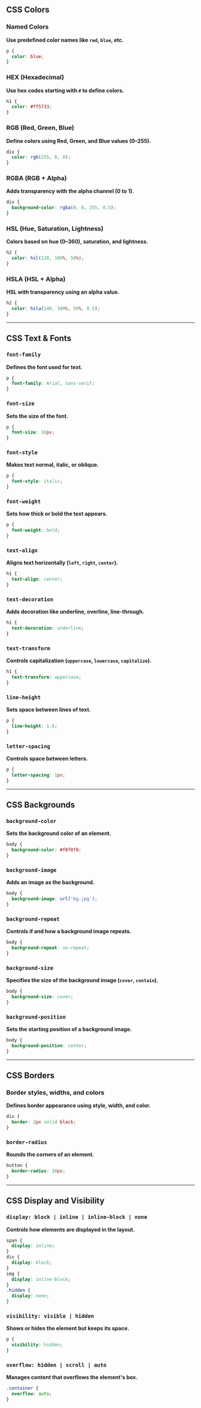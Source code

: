 ## CSS Colors

### Named Colors
**Use predefined color names like `red`, `blue`, etc.**
```css
p {
  color: blue;
}
```

### HEX (Hexadecimal)
**Use hex codes starting with `#` to define colors.**
```css
h1 {
  color: #ff5733;
}
```

### RGB (Red, Green, Blue)
**Define colors using Red, Green, and Blue values (0–255).**
```css
div {
  color: rgb(255, 0, 0);
}
```

### RGBA (RGB + Alpha)
**Adds transparency with the alpha channel (0 to 1).**
```css
div {
  background-color: rgba(0, 0, 255, 0.5);
}
```

### HSL (Hue, Saturation, Lightness)
**Colors based on hue (0–360), saturation, and lightness.**
```css
h2 {
  color: hsl(120, 100%, 50%);
}
```

### HSLA (HSL + Alpha)
**HSL with transparency using an alpha value.**
```css
h2 {
  color: hsla(240, 100%, 50%, 0.5);
}
```

---

## CSS Text & Fonts

### `font-family`
**Defines the font used for text.**
```css
p {
  font-family: Arial, sans-serif;
}
```

### `font-size`
**Sets the size of the font.**
```css
p {
  font-size: 16px;
}
```

### `font-style`
**Makes text normal, italic, or oblique.**
```css
p {
  font-style: italic;
}
```

### `font-weight`
**Sets how thick or bold the text appears.**
```css
p {
  font-weight: bold;
}
```

### `text-align`
**Aligns text horizontally (`left`, `right`, `center`).**
```css
h1 {
  text-align: center;
}
```

### `text-decoration`
**Adds decoration like underline, overline, line-through.**
```css
h1 {
  text-decoration: underline;
}
```

### `text-transform`
**Controls capitalization (`uppercase`, `lowercase`, `capitalize`).**
```css
h1 {
  text-transform: uppercase;
}
```

### `line-height`
**Sets space between lines of text.**
```css
p {
  line-height: 1.6;
}
```

### `letter-spacing`
**Controls space between letters.**
```css
p {
  letter-spacing: 1px;
}
```

---

## CSS Backgrounds

### `background-color`
**Sets the background color of an element.**
```css
body {
  background-color: #f0f0f0;
}
```

### `background-image`
**Adds an image as the background.**
```css
body {
  background-image: url('bg.jpg');
}
```

### `background-repeat`
**Controls if and how a background image repeats.**
```css
body {
  background-repeat: no-repeat;
}
```

### `background-size`
**Specifies the size of the background image (`cover`, `contain`).**
```css
body {
  background-size: cover;
}
```

### `background-position`
**Sets the starting position of a background image.**
```css
body {
  background-position: center;
}
```

---

## CSS Borders

### Border styles, widths, and colors
**Defines border appearance using style, width, and color.**
```css
div {
  border: 2px solid black;
}
```

### `border-radius`
**Rounds the corners of an element.**
```css
button {
  border-radius: 10px;
}
```

---

## CSS Display and Visibility

### `display: block | inline | inline-block | none`
**Controls how elements are displayed in the layout.**
```css
span {
  display: inline;
}
div {
  display: block;
}
img {
  display: inline-block;
}
.hidden {
  display: none;
}
```

### `visibility: visible | hidden`
**Shows or hides the element but keeps its space.**
```css
p {
  visibility: hidden;
}
```

### `overflow: hidden | scroll | auto`
**Manages content that overflows the element's box.**
```css
.container {
  overflow: auto;
}
```
